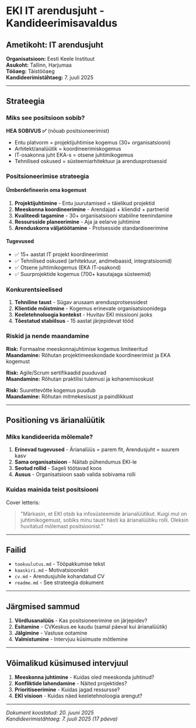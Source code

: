 # EKI IT arendusjuht - Kandideerimisavaldus

## Ametikoht: IT arendusjuht

**Organisatsioon:** Eesti Keele Instituut  
**Asukoht:** Tallinn, Harjumaa  
**Tööaeg:** Täistööaeg  
**Kandideerimistähtaeg:** 7. juuli 2025  

---

## Strateegia

### Miks see positsioon sobib?

**HEA SOBIVUS ✅** (nõuab positsioneerimist)

- Entu platvorm = projektijuhtimise kogemus (30+ organisatsiooni)
- Arhitekt/analüütik = koordineerimiskogemus
- IT-osakonna juht EKA-s = otsene juhtimikogemus
- Tehnilised oskused = süsteemiarhitektuur ja arendusprotsessid

### Positsioneerimise strateegia

#### Ümberdefineerin oma kogemust

1. **Projektijuhtimine** - Entu juurutamised = täielikud projektid
2. **Meeskonna koordineerimine** - Arendajad + kliendid + partnerid
3. **Kvaliteedi tagamine** - 30+ organisatsiooni stabiilne teenindamine
4. **Ressursside planeerimine** - Aja ja eelarve juhtimine
5. **Arenduskorra väljatöötamine** - Protsesside standardiseerimine

#### Tugevused

- ✅ 15+ aastat IT projekt koordineerimist
- ✅ Tehnilised oskused (arhitektuur, andmebaasid, integratsioonid)
- ✅ Otsene juhtimikogemus (EKA IT-osakond)
- ✅ Suurprojektide kogemus (700+ kasutajaga süsteemid)

### Konkurentsieelised

1. **Tehniline taust** - Sügav arusaam arendusprotsessidest
2. **Klientide mõistmine** - Kogemus erinevate organisatsioonidega
3. **Keeletehnoloogia kontekst** - Huvitav EKI missiooni jaoks
4. **Tõestatud stabiilsus** - 15 aastat järjepidevat tööd

### Riskid ja nende maandamine

**Risk:** Formaalne meeskonnajuhtimise kogemus limiteeritud  
**Maandamine:** Rõhutan projektimeeskondade koordineerimist ja EKA kogemust

**Risk:** Agile/Scrum sertifikaadid puuduvad  
**Maandamine:** Rõhutan praktilisi tulemusi ja kohanemisoskust

**Risk:** Suurettevõtte kogemus puudub  
**Maandamine:** Rõhutan mitmekesisust ja paindlikkust

---

## Positioning vs ärianalüütik

### Miks kandideerida mõlemale?

1. **Erinevad tugevused** - Ärianalüüs = parem fit, Arendusjuht = suurem kasv
2. **Sama organisatsioon** - Näitab pühendumus EKI-le
3. **Seotud rollid** - Sageli töötavad koos
4. **Ausus** - Organisatsioon saab valida sobivama rolli

### Kuidas mainida teist positsiooni

Cover letteris:
> "Märkasin, et EKI otsib ka infosüsteemide ärianalüütikut. Kuigi mul on juhtimikogemust, sobiks minu taust hästi ka ärianalüütiku rolli. Oleksin huvitatud mõlemast positsioonist."

---

## Failid

- `tookuulutus.md` - Tööpakkumise tekst
- `kaaskiri.md` - Motivatsioonikiri  
- `cv.md` - Arendusjuhile kohandatud CV
- `readme.md` - See strateegia dokument

---

## Järgmised sammud

1. **Võrdlusanalüüs** - Kas positsioneerimine on järjepidev?
2. **Esitamine** - CVKeskus.ee kaudu (samal päeval kui ärianalüütik)
3. **Jälgimine** - Vastuse ootamine
4. **Valmistumine** - Intervjuu küsimuste mõtlemine

---

## Võimalikud küsimused intervjuul

1. **Meeskonna juhtimine** - Kuidas oled meeskonda juhtinud?
2. **Konfliktide lahendamine** - Näited projektides?
3. **Prioritiseerimine** - Kuidas jagad ressursse?
4. **EKI visioon** - Kuidas näed keeletehnoloogia arengut?

---

*Dokument koostatud: 20. juuni 2025*  
*Kandideerimistähtaeg: 7. juuli 2025 (17 päeva)*
